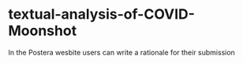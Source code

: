 # textual-analysis-of-COVID-Moonshot
In the Postera wesbite  users can write a rationale for their submission
